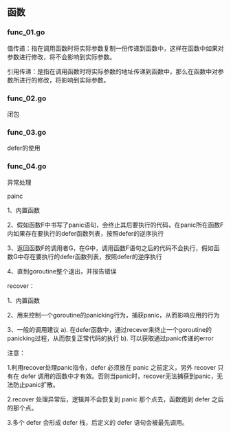 ## 函数

### func_01.go

值传递：指在调用函数时将实际参数复制一份传递到函数中，这样在函数中如果对参数进行修改，将不会影响到实际参数。

引用传递：是指在调用函数时将实际参数的地址传递到函数中，那么在函数中对参数所进行的修改，将影响到实际参数。


### func_02.go
闭包

### func_03.go
defer的使用

### func_04.go
异常处理

painc

1、内置函数

2、假如函数F中书写了panic语句，会终止其后要执行的代码，在panic所在函数F内如果存在要执行的defer函数列表，按照defer的逆序执行

3、返回函数F的调用者G，在G中，调用函数F语句之后的代码不会执行，假如函数G中存在要执行的defer函数列表，按照defer的逆序执行

4、直到goroutine整个退出，并报告错误


recover：

1、内置函数

2、用来控制一个goroutine的panicking行为，捕获panic，从而影响应用的行为

3、一般的调用建议
        a). 在defer函数中，通过recever来终止一个goroutine的panicking过程，从而恢复正常代码的执行
        b). 可以获取通过panic传递的error

注意：

1.利用recover处理panic指令，defer 必须放在 panic 之前定义，另外 recover 只有在 defer 调用的函数中才有效。否则当panic时，recover无法捕获到panic，无法防止panic扩散。

2.recover 处理异常后，逻辑并不会恢复到 panic 那个点去，函数跑到 defer 之后的那个点。

3.多个 defer 会形成 defer 栈，后定义的 defer 语句会被最先调用。